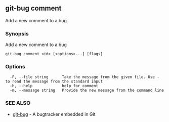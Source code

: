 ## git-bug comment

Add a new comment to a bug

### Synopsis

Add a new comment to a bug

```
git-bug comment <id> [<options>...] [flags]
```

### Options

```
  -F, --file string      Take the message from the given file. Use - to read the message from the standard input
  -h, --help             help for comment
  -m, --message string   Provide the new message from the command line
```

### SEE ALSO

* [git-bug](git-bug.md)	 - A bugtracker embedded in Git

